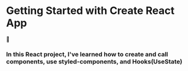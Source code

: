 # Getting Started with Create React App


 :pill: <h3> In this React project, I've learned how to create and call components, use styled-components, and Hooks(UseState) </h3>

